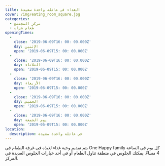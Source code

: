 ```yaml
---
title: الغداء في عائلة واحدة سعيدة
cover: /img/eating_room_square.jpg
categories:
  - مركز المجتمع
  - طعام شراب
openingTimes:
  - 
    close: '2019-06-09T16: 00: 00.000Z'
    day: الإثنين
    open: '2019-06-09T15: 00: 00.000Z'
  - 
    close: '2019-06-09T16: 00: 00.000Z'
    day: الثلاثاء
    open: '2019-06-09T15: 00: 00.000Z'
  - 
    close: '2019-06-09T16: 00: 00.000Z'
    day: الأربعاء
    open: '2019-06-09T15: 00: 00.000Z'
  - 
    close: '2019-06-09T16: 00: 00.000Z'
    day: الخميس
    open: '2019-06-09T15: 00: 00.000Z'
  - 
    close: '2019-06-09T16: 00: 00.000Z'
    day: يوم الجمعة
    open: '2019-06-09T15: 00: 00.000Z'
location:
  description: في عائلة واحدة سعيدة
---
```


يتم تقديم وجبة غداء لذيذة في غرفة الطعام في One Happy family كل يوم في الساعة 4 مساءً. يمكنك الجلوس في منطقة تناول الطعام أو في أحد خيارات الجلوس العديدة في المركز.